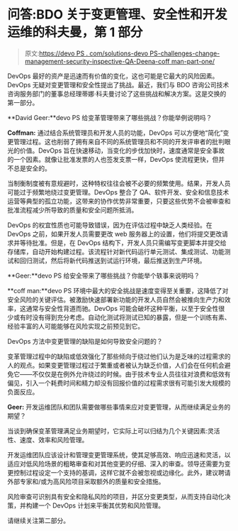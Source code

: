 # 问答:BDO 关于变更管理、安全性和开发运维的科夫曼，第 1 部分

> 原文:[https://devo PS . com/solutions-devo PS-challenges-change-management-security-inspective-QA-Deena-coff man-part-one/](https://devops.com/solutions-devops-challenges-change-management-security-insightful-qa-deena-coffman-part-one/)

DevOps 最好的资产是迅速而有价值的变化，这也可能是它最大的风险因素。DevOps 无疑对变更管理和安全性提出了挑战。最近，我们与 BDO 咨询公司技术咨询服务部门的董事总经理蒂娜·科夫曼讨论了这些挑战和解决方案。这是交换的第一部分。

**David Geer:**devo PS 给变革管理带来了哪些挑战？你能举例说明吗？

**Coffman:** 通过结合系统管理员和开发人员的功能，DevOps 可以方便地“简化”变更管理过程。这也削弱了拥有来自不同的系统管理员和不同的开发评审者的批判眼光的价值。DevOps 旨在快速移动，当变化的步伐加快时，速度通常是安全事故的一个因素。就像让批准发票的人也签发支票一样，DevOps 使流程更快，但并不总是安全的。

当制衡制度被有意规避时，这种特权往往会被不必要的频繁使用。结果，开发人员可能过于频繁地绕过变更管理。DevOps 整合了 QA、软件开发、安全和信息技术运营等典型的孤立功能，这带来的协作优势非常重要，只要这些优势不会被审查和批准流程减少所导致的质量和安全问题所抵消。

DevOps 的权宜性质也可能导致错误，因为在评估过程中缺乏人类经验。在 DevOps 之前，如果开发人员需要更改 web 服务器上的设置，他们将提交更改请求并等待批准。但是，在 DevOps 结构下，开发人员只需编写变更脚本并提交给存储库，自动开始构建过程。该流程针对新代码运行单元测试、集成测试、功能测试和回归测试，然后将新代码推送到试运行环境，最后推送到生产环境。

**Geer:**devo PS 给安全带来了哪些挑战？你能举个轶事来说明吗？

**coff man:**devo PS 环境中最大的安全挑战是速度变得至关重要，这降低了对安全风险的关键评估。被激励快速部署新功能的开发人员自然会被推向生产力和效率，这通常与安全性背道而驰。DevOps 可能会破坏这种平衡，以至于安全性很少或有时没有得到充分考虑。自动化测试将测试已知的暴露，但是一个训练有素、经验丰富的人可能能够在风险实现之前预见到它。

DevOps 方法中变更管理的缺陷是如何导致安全问题的？

变革管理过程中的缺陷或低效强化了那些倾向于绕过他们认为是乏味的过程需求的人的观点。如果变更管理过程过于繁重或者被认为缺乏价值，人们会在任何机会避免它——不仅仅是在例外允许绕过的时候。由于技术专业人员往往对浪费和低效有偏见，引入一个耗费时间和精力却没有回报价值的过程需求很有可能引发大规模的负面反应。

**Geer:** 开发运维团队和团队需要做哪些事情来应对变更管理，从而继续满足业务的期望？

当谈到确保变革管理满足业务期望时，它实际上可以归结为几个关键因素:灵活性、速度、效率和风险管理。

开发运维团队应该设计和管理变更管理系统，使其足够高效、响应迅速和灵活，以适应对低风险场景的粗略审查和对其他变更的仔细、深入的审查。领导还需要为变更控制过程设定一个支持的基调，这样它就不会被忽视或边缘化。此外，建议聘请外部专家和/或为高风险项目采取额外的质量和安全措施。

风险审查可识别具有安全和隐私风险的项目，并区分变更类型，从而支持自动化决策，并构建一个 DevOps 计划来平衡其优势和风险管理。

请继续关注第二部分。